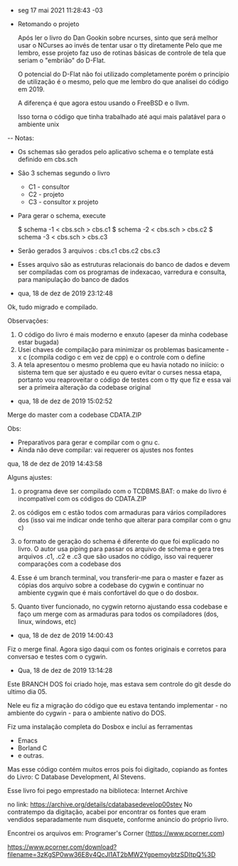 * seg 17 mai 2021 11:28:43 -03

- Retomando o projeto

  Após ler o livro do Dan Gookin sobre ncurses, sinto que será
  melhor usar o NCurses ao invés de tentar usar o tty diretamente
  Pelo que me lembro, esse projeto faz uso de rotinas básicas
  de controle de tela que seriam o "embrião" do D-Flat.

  O potencial do D-Flat não foi utilizado completamente porém o
  princípio de utilização é o mesmo, pelo que me lembro do que
  analisei do código em 2019.

  A diferença é que agora estou usando o FreeBSD e o llvm.

  Isso torna o código que tinha trabalhado até aqui mais palatável
  para o ambiente unix

-- Notas:

   - Os schemas são gerados pelo aplicativo schema e o template
     está definido em cbs.sch
     
   - São 3 schemas segundo o livro
     - C1 - consultor
     - C2 - projeto
     - C3 - consultor x projeto

   - Para gerar o schema, execute 

     $ schema -1 < cbs.sch > cbs.c1
     $ schema -2 < cbs.sch > cbs.c2 
     $ schema -3 < cbs.sch > cbs.c3

   - Serão gerados 3 arquivos : cbs.c1 cbs.c2 cbs.c3

   - Esses arquivo são as estruturas relacionais do banco de
     dados e devem ser compiladas com os programas de
     indexacao, varredura e consulta, para manipulação do
     banco de dados

* qua, 18 de dez de 2019 23:12:48

Ok, tudo migrado e compilado.

Observações:

1. O código do livro é mais moderno e enxuto
   (apeser da minha codebase estar bugada)
2. Usei chaves de compilação para minimizar os problemas
   basicamente -x c (compila codigo c em vez de cpp)
   e o controle com o define
3. A tela apresentou o mesmo problema que eu havia notado
   no iniício: o sistema tem que ser ajustado e eu quero
   evitar o curses nessa etapa, portanto vou
   reaproveitar o código de testes com o tty que fiz
   e essa vai ser a primeira alteração da codebase original

* qua, 18 de dez de 2019 15:02:52

Merge do master com a codebase CDATA.ZIP

Obs:

- Preparativos para gerar e compilar com o gnu c.
- Ainda não deve compilar: vai requerer os ajustes nos fontes

qua, 18 de dez de 2019 14:43:58

Alguns ajustes:

1. o programa deve ser compilado com o TCDBMS.BAT: o make do
   livro é incompatível com os códigos do CDATA.ZIP

2. os códigos em c estão todos com armaduras para vários
   compiladores dos (isso vai me indicar onde tenho que
   alterar para compilar com o gnu c)

3. o formato de geração do schema é diferente do que foi
   explicado no livro. O autor usa piping para passar
   os arquivo de schema e gera tres arquivos .c1, .c2 e .c3
   que são usados no código, isso vai requerer comparações
   com a codebase dos

4. Esse é um branch terminal, vou transferir-me para o master
   e fazer as cópias dos arquivo sobre a codebase do cygwin
   e continuar no ambiente cygwin que é mais confortável
   do que o do dosbox.
5. Quanto tiver funcionado, no cygwin retorno ajustando essa
   codebase e faço um merge com as armaduras para todos
   os compiladores (dos, linux, windows, etc)

* qua, 18 de dez de 2019 14:00:43

Fiz o merge final.
Agora sigo daqui com os fontes originais e corretos para
conversao e testes com o cygwin.


* Qua, 18 de dez de 2019 13:14:28

Este BRANCH DOS foi criado hoje, mas estava sem controle
do git desde do ultimo dia 05.

Nele eu fiz a migração do código que eu estava tentando
implementar - no ambiente do cygwin - para o ambiente nativo
do DOS.

Fiz uma instalação completa do Dosbox e incluí as ferramentas

- Emacs
- Borland C
- e outras.

Mas esse código contém muitos erros pois foi digitado, copiando
as fontes do Livro: C Database Development, Al Stevens.

Esse livro foi pego emprestado na biblioteca: Internet Archive

no link: https://archive.org/details/cdatabasedevelop00stev
No contratempo da digitação, acabei por encontrar os fontes
que eram vendidos separadamente num disquete, conforme anúncio
do próprio livro.

Encontrei os arquivos em: Programer's Corner (https://www.pcorner.com)

https://www.pcorner.com/download?filename=3zKgSP0ww36E8v4QcJl1AT2bMW2YgpemoybtzSDItpQ%3D
